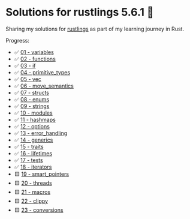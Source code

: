 # Solutions for rustlings 5.6.1 🦀

Sharing my solutions for [rustlings](https://github.com/rust-lang/rustlings) as part of my learning journey in Rust.

Progress:

- ✅ [01 - variables](exercises/01_variables)
- ✅ [02 - functions](exercises/02_functions)
- ✅ [03 - if](exercises/03_if)
- ✅ [04 - primitive_types](exercises/04_primitive_types)
- ✅ [05 - vec](exercises/05_vecs)
- ✅ [06 - move_semantics](exercises/06_move_semantics)
- ✅ [07 - structs](exercises/07_structs)
- ✅ [08 - enums](exercises/08_enums)
- ✅ [09 - strings](exercises/09_strings)
- ✅ [10 - modules](exercises/10_modules)
- ✅ [11 - hashmaps](exercises/11_hashmaps)
- ✅ [12 - options](exercises/12_options)
- ✅ [13 - error_handling](exercises/13_error_handling)
- ✅ [14 - generics](exercises/14_generics)
- ✅ [15 - traits](exercises/15_traits)
- ✅ [16 - lifetimes](exercises/16_lifetimes)
- ✅ [17 - tests](exercises/17_tests)
- ✅ [18 - iterators](exercises/18_iterators)
- 🟨 [19 - smart_pointers](exercises/19_smart_pointers)
- 🟨 [20 - threads](exercises/20_threads)
- 🟨 [21 - macros](exercises/21_macros)
- 🟨 [22 - clippy](exercises/22_clippy)
- 🟨 [23 - conversions](exercises/23_conversions)